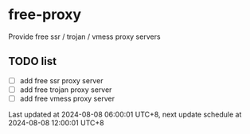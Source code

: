 
# free-proxy
Provide free ssr / trojan / vmess proxy servers


## TODO list
- [ ] add free ssr proxy server
- [ ] add free trojan proxy server
- [ ] add free vmess proxy server

Last updated at 2024-08-08 06:00:01 UTC+8, next update schedule at 2024-08-08 12:00:01 UTC+8

